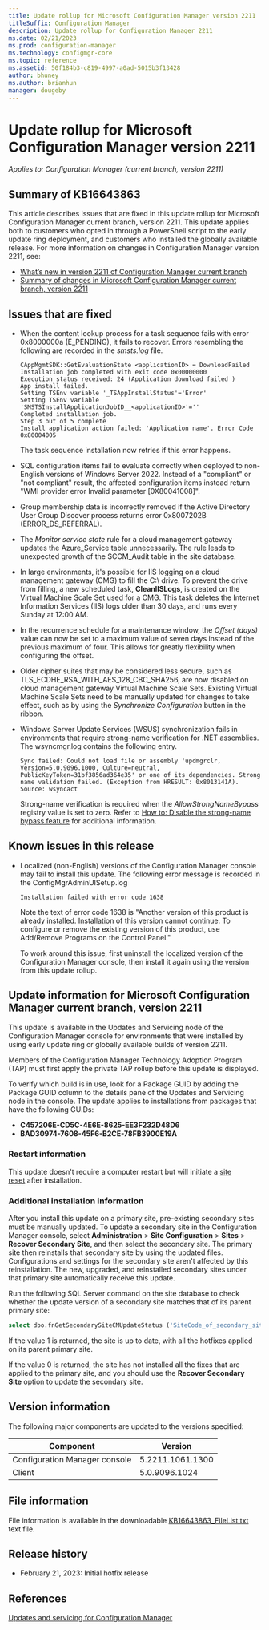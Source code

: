 ```yaml
---
title: Update rollup for Microsoft Configuration Manager version 2211
titleSuffix: Configuration Manager
description: Update rollup for Configuration Manager 2211
ms.date: 02/21/2023
ms.prod: configuration-manager
ms.technology: configmgr-core
ms.topic: reference
ms.assetid: 50f184b3-c819-4997-a0ad-5015b3f13428
author: bhuney
ms.author: brianhun
manager: dougeby
---
```


# Update rollup for Microsoft Configuration Manager version 2211

*Applies to: Configuration Manager (current branch, version 2211)*

## Summary of KB16643863
This article describes issues that are fixed in this update rollup for Microsoft Configuration Manager current branch, version 2211. This update applies both to customers who opted in through a PowerShell script to the early update ring deployment, and customers who installed the globally available release.
For more information on changes in Configuration Manager version 2211, see:
- [What’s new in version 2211 of Configuration Manager current branch](../../core/plan-design/changes/whats-new-in-version-2211.md)
- [Summary of changes in Microsoft Configuration Manager current branch, version 2211](../../hotfix/2211/15582417.md)

## Issues that are fixed
<!-- 16669617 -->
- When the content lookup process for a task sequence fails with error 0x8000000a (E_PENDING), it fails to recover. Errors resembling the following are recorded in the *smsts.log* file.
   ```text
   CAppMgmtSDK::GetEvaluationState <applicationID> = DownloadFailed
   Installation job completed with exit code 0x00000000
   Execution status received: 24 (Application download failed )
   App install failed.
   Setting TSEnv variable '_TSAppInstallStatus'='Error'
   Setting TSEnv variable 'SMSTSInstallApplicationJobID__<applicationID>'=''
   Completed installation job.
   Step 3 out of 5 complete
   Install application action failed: 'Application name'. Error Code 0x80004005
   ```
   The task sequence installation now retries if this error happens.

<!-- 16669794 -->
- SQL configuration items fail to evaluate correctly when deployed to non-English versions of Windows Server 2022. Instead of a "compliant" or "not compliant" result, the affected configuration items instead return "WMI provider error Invalid parameter [0X80041008]". 

<!-- 16692626 -->
- Group membership data is incorrectly removed if the Active Directory User Group Discover process returns error 0x8007202B (ERROR_DS_REFERRAL).

<!-- 16789427 --> 
- The *Monitor service state* rule for a cloud management gateway updates the Azure_Service table unnecessarily. The rule leads to unexpected growth of the SCCM_Audit table in the site database.

<!-- 16736902 -->
- In large environments, it's possible for IIS logging on a cloud management gateway (CMG) to fill the C:\ drive. To prevent the drive from filling, a new scheduled task, **CleanIISLogs**, is created on the Virtual Machine Scale Set used for a CMG. This task deletes the Internet Information Services (IIS) logs older than 30 days, and runs every Sunday at 12:00 AM. 

<!-- 16846299 -->
- In the recurrence schedule for a maintenance window, the *Offset (days)* value can now be set to a maximum value of seven days instead of the previous maximum of four. This allows for greatly flexibility when configuring the offset.

<!-- 16774280 -->
- Older cipher suites that may be considered less secure, such as TLS_ECDHE_RSA_WITH_AES_128_CBC_SHA256, are now disabled on cloud management gateway Virtual Machine Scale Sets. Existing Virtual Machine Scale Sets need to be manually updated for changes to take effect, such as by using the *Synchronize Configuration* button in the ribbon.

<!-- 17065965 -->
- Windows Server Update Services (WSUS) synchronization fails in environments that require strong-name verification for .NET assemblies. The wsyncmgr.log contains the following entry.
   ```text
   Sync failed: Could not load file or assembly 'updmgrclr, Version=5.0.9096.1000, Culture=neutral, PublicKeyToken=31bf3856ad364e35' or one of its dependencies. Strong name validation failed. (Exception from HRESULT: 0x8013141A). Source: wsyncact
   ```
  Strong-name verification is required when the *AllowStrongNameBypass* registry value is set to zero. Refer to [How to: Disable the strong-name bypass feature](https://learn.microsoft.com/dotnet/standard/assembly/disable-strong-name-bypass-feature) for additional information.


## Known issues in this release
- Localized (non-English) versions of the Configuration Manager console may fail to install this update. The following error message is recorded in the ConfigMgrAdminUISetup.log
   ```text
   Installation failed with error code 1638
   ```
   Note the text of error code 1638 is "Another version of this product is already installed. Installation of this version cannot continue. To configure or remove the existing version of this product, use Add/Remove Programs on the Control Panel."

   To work around this issue, first uninstall the localized version of the Configuration Manager console, then install it again using the version from this update rollup.

## Update information for Microsoft Configuration Manager current branch, version 2211

This update is available in the Updates and Servicing node of the Configuration Manager console for environments that were installed by using early update ring or globally available builds of version 2211.

Members of the Configuration Manager Technology Adoption Program (TAP) must first apply the private TAP rollup before this update is displayed.

To verify which build is in use, look for a Package GUID by adding the Package GUID column to the details pane of the Updates and Servicing node in the console. The update applies to installations from packages that have the following GUIDs:

- **C457206E-CD5C-4E6E-8625-EE3F232D48D6**
- **BAD30974-7608-45F6-B2CE-78FB3900E19A**


### Restart information

This update doesn't require a computer restart but will initiate a [site reset](../../core/servers/manage/modify-your-infrastructure.md#bkmk_reset) after installation.

### Additional installation information

After you install this update on a primary site, pre-existing secondary sites must be manually updated. To update a secondary site in the Configuration Manager console, select **Administration** > **Site Configuration** > **Sites** >  **Recover Secondary Site**, and then select the secondary site. The primary site then reinstalls that secondary site by using the updated files. Configurations and settings for the secondary site aren't affected by this reinstallation. The new, upgraded, and reinstalled secondary sites under that primary site automatically receive this update.

Run the following SQL Server command on the site database to check whether the update version of a secondary site matches that of its parent primary site:
   ```sql
   select dbo.fnGetSecondarySiteCMUpdateStatus ('SiteCode_of_secondary_site')
   ```
If the value 1 is returned, the site is up to date, with all the hotfixes applied on its parent primary site.

If the value 0 is returned, the site has not installed all the fixes that are applied to the primary site, and you should use the **Recover Secondary Site** option to update the secondary site.

## Version information
The following major components are updated to the versions specified:

| Component | Version |
|---|---|
| Configuration Manager console | 5.2211.1061.1300 |
| Client | 5.0.9096.1024 |

## File information
File information is available in the downloadable [KB16643863_FileList.txt](https://aka.ms/KB16643863_FileList) text file.

## Release history
- February 21, 2023: Initial hotfix release

## References
[Updates and servicing for Configuration Manager](../../core/servers/manage/updates.md)